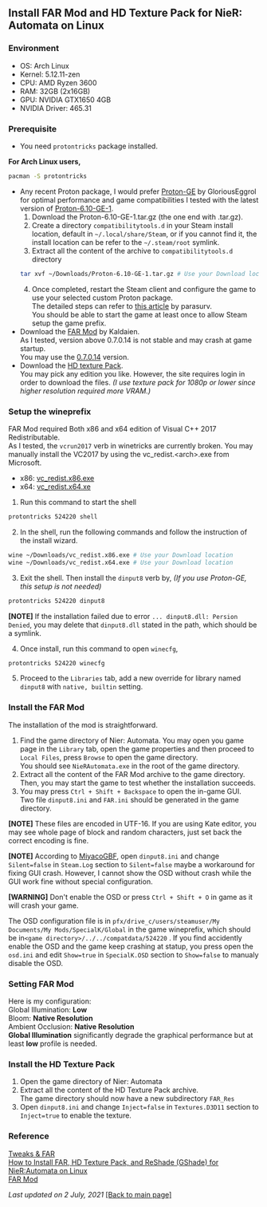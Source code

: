 ## Install FAR Mod and HD Texture Pack for NieR: Automata on Linux
### Environment

- OS: Arch Linux
- Kernel: 5.12.11-zen
- CPU: AMD Ryzen 3600
- RAM: 32GB (2x16GB)
- GPU: NVIDIA GTX1650 4GB
- NVIDIA Driver: 465.31


### Prerequisite

+ You need ```protontricks``` package installed.  

__For Arch Linux users,__
```bash
pacman -S protontricks
```

+ Any recent Proton package, I would prefer [Proton-GE](https://github.com/GloriousEggroll/proton-ge-custom) by GloriousEggrol for optimal performance and game compatibilities
  I tested with the latest version of [Proton-6.10-GE-1](https://github.com/GloriousEggroll/proton-ge-custom/releases/tag/6.10-GE-1).  
   1. Download the Proton-6.10-GE-1.tar.gz (the one end with .tar.gz).  
   2. Create a directory ```compatibilitytools.d``` in your Steam install location, default in ```~/.local/share/Steam```, or if you cannot find it, the install location can be refer to the ```~/.steam/root``` symlink.   
   3. Extract all the content of the archive to ```compatibilitytools.d``` directory  
   ```bash
   tar xvf ~/Downloads/Proton-6.10-GE-1.tar.gz # Use your Download location
   ```  
   4. Once completed, restart the Steam client and configure the game to use your selected custom Proton package.  
  The detailed steps can refer to [this article](https://parasurv.neocities.org/how-to-force-linux-games-to-use-steam-proton.html) by parasurv.  
  You should be able to start the game at least once to allow Steam setup the game prefix.  
+ Download the [FAR Mod](https://github.com/Kaldaien/FAR) by Kaldaien.  
As I tested, version above 0.7.0.14 is not stable and may crash at game startup.  
You may use the [0.7.0.14](https://github.com/Kaldaien/FAR/releases/download/far_070/FAR_0_7_0_14.7z) version.  
+ Download the [HD texture Pack](https://www.nexusmods.com/nierautomata/mods/5).  
You may pick any edition you like. However, the site requires login in order to download the files. *(I use texture pack for 1080p or lower since higher resolution required more VRAM.)*

### Setup the wineprefix

FAR Mod required Both x86 and x64 edition of Visual C++ 2017 Redistributable.  
As I tested, the `vcrun2017` verb in winetricks are currently broken. You may manually install the VC2017 by using the vc_redist.\<arch\>.exe from Microsoft.  

- x86: [vc_redist.x86.exe](https://aka.ms/vs/16/release/vc_redist.x86.exe)  
- x64: [vc_redist.x64.xe](https://aka.ms/vs/16/release/vc_redist.x64.exe)  


1. Run this command to start the shell
```bash
protontricks 524220 shell
```
2. In the shell, run the following commands and follow the instruction of the install wizard.
```bash
wine ~/Downloads/vc_redist.x86.exe # Use your Download location
wine ~/Downloads/vc_redist.x64.exe # Use your Download location
```
3. Exit the shell. Then install the `dinput8` verb by, *(If you use Proton-GE, this setup is not needed)*  
```bash
protontricks 524220 dinput8
```

**[NOTE]** If the installation failed due to error ```... dinput8.dll: Persion Denied```, you may delete that ```dinput8.dll``` stated in the path, which should be a symlink.

4. Once install, run this command to open `winecfg`,
```bash
protontricks 524220 winecfg
```
5. Proceed to the `Libraries` tab, add a new override for library named `dinput8` with `native, builtin` setting.

### Install the FAR Mod

The installation of the mod is straightforward.  
1. Find the game directory of Nier: Automata. You may open you game page in the `Library` tab, open the game properties and then proceed to `Local Files`, press `Browse` to open the game directory.  
You should see `NieRAutomata.exe` in the root of the game directory.  
2. Extract all the content of the FAR Mod archive to the game directory. Then, you may start the game to test whether the installation succeeds.  
3. You may press `Ctrl + Shift + Backspace` to open the in-game GUI.  
Two file `dinput8.ini` and `FAR.ini` should be generated in the game directory.

**[NOTE]** These files are encoded in UTF-16. If you are using Kate editor, you may see whole page of block and random characters, just set back the correct encoding is fine.

**[NOTE]** According to [MiyacoGBF](https://gist.github.com/MiyacoGBF/6fd49ae4a73a9a7f4d13c488bff2da77), open `dinput8.ini`  and change `Silent=false` in `Steam.Log` section to `Silent=false` maybe a workaround for fixing GUI crash. However, I cannot show the OSD without crash while the GUI work fine without special configuration. 

**[WARNING]**  Don't enable the OSD or press `Ctrl + Shift + O` in game as it will crash your game.

The OSD configuration file is in `pfx/drive_c/users/steamuser/My Documents/My Mods/SpecialK/Global` in the game wineprefix, which should be in`<game directory>/../../compatdata/524220` .
If you find accidently enable the OSD and the game keep crashing at statup, you press open the `osd.ini` and edit `Show=true` in `SpecialK.OSD` section to `Show=false` to manualy disable the OSD.

### Setting FAR Mod
Here is my configuration:  
Global Illumination: **Low**  
Bloom: **Native Resolution**  
Ambient Occlusion: **Native Resolution**  
**Global Illumination** significantly degrade the graphical performance but at least **low** profile is needed.  

### Install the HD Texture Pack

1. Open the game directory of Nier: Automata
2. Extract all the content of the HD Texture Pack archive.  
The game directory should now have a new subdirectory `FAR_Res`  
3. Open `dinput8.ini` and change `Inject=false` in `Textures.D3D11` section to `Inject=true` to enable the texture.

### Reference

[Tweaks & FAR](https://steamcommunity.com/groups/SpecialK_Mods/discussions/3/1334600128973500691/)  
[How to Install FAR, HD Texture Pack, and ReShade (GShade) for NieR:Automata on Linux](https://gist.github.com/MiyacoGBF/6fd49ae4a73a9a7f4d13c488bff2da77)  
[FAR Mod](https://github.com/Kaldaien/FAR)
<br/>

*Last updated on 2 July, 2021*
[&#91;Back to main page&#93;](/)